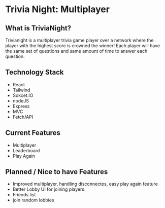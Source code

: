 # Trivia Night: Multiplayer

## What is TriviaNight?
Trivianight is a multiplayer trivia game player over a network where the player with the highest score is crowned the winner! Each player will have the same set of questions and same amount of time to answer each question.

## Technology Stack
- React
- Tailwind
- Sokcet.IO
- nodeJS
- Express
- MVC
- Fetch/API

## Current Features
- Multiplayer
- Leaderboard
- Play Again

## Planned / Nice to have Features
- Improved multiplayer, handling disconnectes, easy play again feature
- Better Lobby UI for joining players.
- Friends list
- join random lobbies
